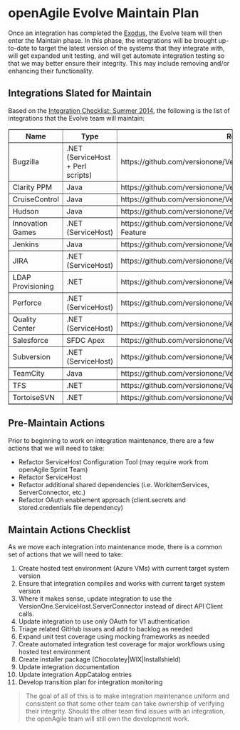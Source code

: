# openAgile Evolve Maintain Plan

Once an integration has completed the [Exodus](https://github.com/versionone/openAgile/blob/master/Evolve/Exodus.md), the Evolve team will then enter the Maintain phase. In this phase, the integrations will be brought up-to-date to target the latest version of the systems that they integrate with, will get expanded unit testing, and will get automate integration testing so that we may better ensure their integrity. This may include removing and/or enhancing their functionality.

## Integrations Slated for Maintain

Based on the [Integration Checklist: Summer 2014](http://confluence/display/V1Integrations/Integration+Checklist+2014+%283%29+Summer), the following is the list of integrations that the Evolve team will maintain:

<table border="1" width="100%">
	<tr>
		<th>Name</th>
		<th>Type</th>
		<th>Repo</th>
	</tr>
	<tr>
		<td>Bugzilla</td>
		<td>.NET (ServiceHost + Perl scripts)</td>
		<td>https://github.com/versionone/VersionOne.Integration.Bugzilla</td>
	</tr>
	<tr>
		<td>Clarity PPM</td>
		<td>Java</td>
		<td>https://github.com/versionone/VersionOne.Integration.ClarityPPM</td>
	</tr>
	<tr>
		<td>CruiseControl</td>
		<td>Java</td>
		<td>https://github.com/versionone/VersionOne.Integration.CruiseControl</td>
	</tr>
	<tr>
		<td>Hudson</td>
		<td>Java</td>
		<td>https://github.com/versionone/VersionOne.Integration.Hudson</td>
	</tr>
	<tr>
		<td>Innovation Games</td>
		<td>.NET (ServiceHost)</td>
		<td>https://github.com/versionone/VersionOne.Integration.Buy-A-Feature</td>
	</tr>
	<tr>
		<td>Jenkins</td>
		<td>Java</td>
		<td>https://github.com/versionone/VersionOne.Integration.Jenkins</td>
	</tr>
	<tr>
		<td>JIRA</td>
		<td>.NET (ServiceHost)</td>
		<td>https://github.com/versionone/VersionOne.Integration.JIRA</td>
	</tr>
	<tr>
		<td>LDAP Provisioning</td>
		<td>.NET</td>
		<td>https://github.com/versionone/VersionOne.Provisioning.LDAP</td>
	</tr>
	<tr>
		<td>Perforce</td>
		<td>.NET (ServiceHost)</td>
		<td>https://github.com/versionone/VersionOne.Integration.Perforce</td>
	</tr>
	<tr>
		<td>Quality Center</td>
		<td>.NET (ServiceHost)</td>
		<td>https://github.com/versionone/VersionOne.Integration.QualityCenter</td>
	</tr>
	<tr>
		<td>Salesforce</td>
		<td>SFDC Apex</td>
		<td>https://github.com/versionone/VersionOne.Integration.Salesforce</td>
	</tr>
	<tr>
		<td>Subversion</td>
		<td>.NET (ServiceHost)</td>
		<td>https://github.com/versionone/VersionOne.Integration.Subversion</td>
	</tr>
	<tr>
		<td>TeamCity</td>
		<td>Java</td>
		<td>https://github.com/versionone/VersionOne.Integration.TeamCity</td>
	</tr>
	<tr>
		<td>TFS</td>
		<td>.NET</td>
		<td>https://github.com/versionone/VersionOne.Integration.VSTFS</td>
	</tr>
	<tr>
		<td>TortoiseSVN</td>
		<td>.NET</td>
		<td>https://github.com/versionone/VersionOne.Integration.TortoiseSVN</td>
	</tr>	
</table>

## Pre-Maintain Actions

Prior to beginning to work on integration maintenance, there are a few actions that we will need to take:

* Refactor ServiceHost Configuration Tool (may require work from openAgile Sprint Team)
* Refactor ServiceHost
* Refactor additional shared dependencies (i.e. WorkitemServices, ServerConnector, etc.)
* Refactor OAuth enablement approach (client.secrets and stored.credentials file dependency)

## Maintain Actions Checklist

As we move each integration into maintenance mode, there is a common set of actions that we will need to take:

1. Create hosted test environment (Azure VMs) with current target system version
2. Ensure that integration compiles and works with current target system version
3. Where it makes sense, update integration to use the VersionOne.ServiceHost.ServerConnector instead of direct API Client calls.
3. Update integration to use only OAuth for V1 authentication
4. Triage related GitHub issues and add to backlog as needed
5. Expand unit test coverage using mocking frameworks as needed
6. Create automated integration test coverage for major workflows using hosted test environment
7. Create installer package (Chocolatey|WIX|Installshield)
8. Update integration documentation
9. Update integration AppCatalog entries
10. Develop transition plan for integration monitoring

> The goal of all of this is to make integration maintenance uniform and consistent so that some other team can take ownership of verifying their integrity. Should the other team find issues with an integration, the openAgile team will still own the development work.
